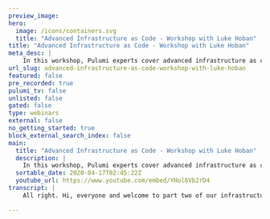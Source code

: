 ```yaml
---
preview_image:
hero:
  image: /icons/containers.svg
  title: "Advanced Infrastructure as Code - Workshop with Luke Hoban"
title: "Advanced Infrastructure as Code - Workshop with Luke Hoban"
meta_desc: |
    In this workshop, Pulumi experts cover advanced infrastructure as code topics including authoring components, multi-stack architectures, and testing
url_slug: advanced-infrastructure-as-code-workshop-with-luke-hoban
featured: false
pre_recorded: true
pulumi_tv: false
unlisted: false
gated: false
type: webinars
external: false
no_getting_started: true
block_external_search_index: false
main:
  title: "Advanced Infrastructure as Code - Workshop with Luke Hoban"
  description: |
    In this workshop, Pulumi experts cover advanced infrastructure as code topics including authoring components, multi-stack architectures, and testing. You'll also learn how to apply infrastructure as code to Kubernetes - both for provisioning managed Kubernetes clusters and deploying Kubernetes applications and services on top of existing clusters.  Get started: https://pulumi.com/start
  sortable_date: 2020-04-17T02:45:22Z
  youtube_url: https://www.youtube.com/embed/YHol6Vb2rD4
transcript: |
    All right. Hi, everyone and welcome to part two of our infrastructures code workshop. Uh This one on advanced infrastructures code. Uh My name is Luke Hoban. I'm gonna be walking us through the workshop today. Um We're gonna give folks a few minutes uh to stream in here. Uh So we'll probably start in about three minutes. So first, uh just to make this a little bit interactive off the off the gun, uh wanna just sort of ask folks to uh fill out this poll so you can respond up here at poly V dot com slash lu co 275. Uh and just want to know how many people here attended uh part one of the workshop last week or checked it out on youtube uh or have generally uh already uh you know, used Pulumi a fair bit. All right. And wait for a few more to come in, see, see how much uh input we can get here. We'll have a few more of these polls throughout as well. So, um we'll try to make sure that uh for folks who do get this set up, it'll be easier to go and answer kind of some of the next polls as well. All right, great. Uh So a decent split. So a lot of folks did attend. Uh So that's good. Um uh I'll give a really quick recap of uh part one, but I am gonna dive into some uh some meaningfully more kind of advanced concepts and material throughout this. Um So definitely hope that that folks uh um have had a chance to check out Pulumi uh prior to this. Um And if not uh feel free to ask questions as we go and then we'll try and address any, any topics that uh that you guys want to cover his background. OK. So just as a recap for last time, I think we talked about a few key things. Thanks. Get rid of this. So presentation bar down here. That's right. OK. So as a recap, um we talked about a few key things. So one is we talked about modern infrastructures code and kind of Pulumi enabling us to do uh infrastructures code for the modern cloud and that being things like containers and servers and, and not just for the compute parts of that, but for all of the infrastructure we need to develop. So that could be the compute uh you know, compute containers, whether it's the B MS or the serverless functions or the container uh or it could be the core infrastructure layers, the networking and security uh that we need to set up or it could be the data stores, the um the object stores with S3 that we demoed uh and walked through in the workshop last time, uh or you know R DS databases or what have you. Um And then finally kind of the application layer and how do we deploy the application components themselves into that computer? And so Pulumi really, uh you know, we looked at kind of what that modern infrastructures code looks like, how that shift into uh into kind of the cloud infrastructure world is impacting the way that we think about uh needing to uh use more expressive ways to describe our cloud infrastructure instead of just pointing and clicking or, or uh scripting uh are our infrastructure deployments. And, and part of that was really the idea of kind of enabling developers and infrastructure engineers to collaborate. And so one of the key things with Pulumi uh is trying to bring those two worlds a bit more together um as we move quicker with our infrastructure, we need to uh have the development and ops teams kind of be working in unison and often actually uh collaborating together closely. Uh And so, one of the things that Pulumi really enables both with modern infrastructures and with uh using real programing languages uh is a closer uh ability for development and infrastructure engineers to work together. And then we talked about kind of uh the, the sort of key thing that makes ploy different than some of the other infrastructure code code tools that that folks may have worked with in the past, whether it's cloud formation or terraform or he uh in the space. And that is that plume kind of lets you use real programming languages. So it lets you use Python or javascript or go or dot net. Uh And this brings some sort of basic things that are just nice to have like loops and conditionals and functions and classes. And we saw some of these uh kind of in the workshop uh last time. And so if you haven't yet seen that you can go back and see kind of what it looks like to really use loops, what it looks like to be able to use packages and that sort of thing. Um But the, the more important piece there is really that lets us share and reuse uh components of infrastructure in the same way that we do when we build application software instead of just copying and pasting blocks of the AML around all over our crew base. And so as as things get more complicated, this becomes really important. And then finally, we really emphasized and kind of demoed a lot about how even though we're using these fully expressive programming languages, Pulumi is still a desired state uh infrastructures code tool. So uh the program you write, even though it's imperative will run to create a desired state and then we will the Pulumi engine will drive our infrastructure to that desired state. This means you kind of get the best of both worlds. You get the expressiveness of real programing languages uh plus the uh you know, desired state declarative model of infrastructures code. And finally, by using existing languages, we sort of get all these nice uh just sort of nice benefits around our end to end application development life cycle. So we get ID support and linters, we get to use test frameworks, we get all of the communities and libraries and packages and things around our language of choice, whether it's Python or javascript or what have you. And so we get to bring to bear all these software engineering concepts uh and use them now in our infrastructure as well as in our application. So again, if any of this, uh if any folks are interested in going deep on this or have questions on this, feel free to raise your hand or drop a note. Uh And we can answer that now, otherwise definitely encourage you to go check out part one of the, of the workshop. OK. So in terms of what we're going to cover today, uh sort of uh a couple of key things. So first we're gonna talk about some concepts. Uh So three of the sort of a more advanced infrastructures code concepts that I wanted to touch on today were components. And this is really speaking to that point on the last slide about instead of copy pasting, we really want to think about how to create reusable blocks of uh infrastructure that we can apply throughout our code base and treat like uh like software, you know, artifacts like new API S and new packages. And so we'll talk a little bit about components and then how we can use those. We also talk about multi stack architectures. And so as your, as your infrastructure grows beyond the complexity of just a single uh you know, single deployment unit, you want to have multiple different things that are being deployed uh that are maybe related to each other. How do you think about that? How do you break that up? And how do you structure that uh within your infrastructures code? And then finally, we'll uh time permitting, we'll touch on kind of testing uh and how we can apply some testing practices that we might be used to in our existing uh languages and existing application frameworks and apply those into our infrastructure as well. In particular, how we can test these components of functionality uh as we as we develop them. So we can have confidence that they accomplish what we want them to accomplish. And then we'll get very hands on and you know, build up some real infrastructure. And this time we're going to move from the very, very simple infrastructure we looked at uh with just standing up an S3 buckets last time and standing up a couple of EC2 instances. This time, we'll stand up a lot more infrastructure. Uh We'll stand up Kate clusters which involve several different source is all kind of working in interesting ways and then we'll stand up uh applications and services running inside those clusters. And so we'll use Pulumi infrastructures code for both uh managing cloud and managing uh which is a pattern we've seen, you know, a lot of uh teams are trying to uh to, to approach. OK. So I see uh a question about was the part one recorded and is there a link? Um Yeah, it was recorded, I believe it's up on youtube. Uh and somebody else uh who's on the call can probably drop a link in here in parallel to uh to, to me moving on with that discussion, but definitely uh definitely encourage folks to check that out as well, but we'll make sure that that gets shared here. All right. Now, any other questions before we kind of dive in? OK. Great. I'll keep going then. So the uh the next, the first kind of lab we're going to do. And before I go into any of the, um before I go into any of the sort of conceptual things, just because it's gonna take a while to stand up our cluster, I'm gonna walk through the first lab here. Um And then we'll kind of step back and talk a little bit about uh some of the concepts that we touched on here in a little bit more detail. Um But just to give ourselves time to deploy this cluster, I'm gonna do this now for folks who are, who do want to follow along, this is optional. Um You know, you don't have to do this. If you have access to some existing cluster, whether it's doer for desktops or uh something else you have within your organization, you'll be able to follow along uh with the, the next lab where we go and work with resources. Um But if you don't already have a cluster, uh feel free to uh you know, follow along with this lab. So let me go ahead and uh jump into uh this lab. And so the, the lab I'm gonna be working through uh just for folks who are following along uh is was linked on that slide as well, but it's in the Pulumi infrastructures code workshop uh on github. And then I'm gonna be doing labs aws, I'm gonna be doing this in typescript this time for the first part, I'm going to switch back to Python to the second part. Um We're gonna be doing lab four which is about deploying a Cooper cluster. So feel free to follow along or uh or just do it yourself afterwards as well. OK. So let's get started. So I'm just gonna start in an empty directory. I'm gonna create, you know, um IC two. It's, and then I'm gonna just open up uh an ID here so we can start working with this. So first, I'm gonna create two folders because I'm gonna work with the cluster here first and then we'll go ahead and uh do the app work later. Let me just open up the terminal so I can uh I can write some code here. So just as in the last one, I'm gonna just do gloomy new. You want me to go in that cluster folder? And I mentioned I'm gonna use typescript. So I'm gonna do uh a s typescript. I'm gonna be working with some a S typescript resources and this one will be um I'm just accepting some of the defaults here and then I'm gonna run this in Us West too just so it's a little bit quicker for me. Uh Working here in Seattle. OK. So we've now got our basic project. Uh We talked through kind of what all these files are last time, so I won't go into too much detail there. Um But what I will do is kind of start with a clean slate here. Uh And the one thing I'm going to use this time is as well as using some of the libraries, some of the base libraries like the AWS library we used last time. I'm also going to use a package. We have uh called Pulumi Es. So I'm gonna do M PM install Pulumi EK and this is going to bring down a package that has some additional higher level components that we can use to make it really easy to work with EP. And so now that I've done that, I can say import Star as EKS from and as before, you know, because we're in a real program language, we can do something like, you know, cluster and you can see we get, you know, uh in intelligence and ID E support. And if we miss type one of these things, we get squiggles. So all of these sort of ID E features that you'd expect from just using any kind of library we get here. Uh But in this case, we have the ability to create just an EKS cluster. Uh And this cluster involves many different uh resources in AWS. It involves standing up uh the cluster itself, some security groups and node groups, uh some uh an autos scale group behind the scenes, so many different things. But we get to just think about it as a very simple abstract concept. We just want an EPS cluster with some high level IZATION. So I just call this cluster. You can see that because there's a bunch of different things I can set on here. And so lots of different uh capabilities that this component exposes uh for how I can enable it. Um But the only one I'm gonna set is deploy dashboard false. Uh And that's gonna say I don't want a dashboard associated with this Now, the the other thing I can do uh as well as creating this component. Uh I can also do sort of a my own custom VPC for example. So I can say, you know, constant uh VPC, this new database. This is a similar kind of component where I just have a high level ability to uh create a AB PC. Now I can set some things like uh you know, what kind of network, you know, the number of availability zones, I want it to be exposed in what have you. And so each of these will sort of create lots of different resources that, that capture this higher level of capability to create just a whole B PC that's configured with, with good defaults or a whole cluster that's configured with defaults. Keep things simple. I'll just uh you know, do it like this. I'm gonna also just export uh uh something as well. So like we saw last time we can export something from our stack. So that's available to other pieces of code that I run outside of this deployment. And so in particular, the thing I want to export is the coup config that would let me uh access this. So I can say export, constant coup config equals cluster dot co config. OK. So this is a very simple program. In fact, I can even get rid of all of these. Um So it's just, you know, seven lines or so. And now I can come over here and say blu me up, I'm actually gonna make this a lot bigger so we can really see what this looks like. Some of the things we see here is that um we're gonna get that preview as we saw before of all the different resources that can be created as part of this deployment. You can see it's actually gonna create 28 resources for us. So even though we only wrote, you know, kind of one line of code here effectively, uh we're gonna get all of these different resources. And like I mentioned, that's a whole lot of different things in a us that enable us to have a working EPS system. So I could go look at the details and understand exactly what all these look like. But one of the real values of doing this is that I don't have to do that. So I can just say uh I'm gonna go ahead and do that update. And so this is gonna go ahead and go out to AWS and actually provision all of the different resources I need. It's going to do this in parallel where it can and to many of these resources are actually independent. So we're gonna go out and deploy all of the resources, we need to have a kind of a working uh EP set up. So that's gonna take uh 10 to 12 minutes. Um So I'm gonna go back and talk about some of the concepts here and we'll come back and look more at this cluster uh in a second and start looking at what we ended up creating. All right. So let me just talk for a second about kind of components here. So, uh components are really reusable building blocks for cloud infrastructure. Um And so just like any other API you might use in, in your language of choice, uh You frequently don't work with just the, the OS primitives themselves, you frequently use libraries or packages or, or things that have been provided um by either the designers of the language itself um or by third party package methods, things that you find in PI pi or N PM or what have you. Um And so most developers are very used to working with uh abstractions and libraries and things that, that make it easier to work with the the domain they're trying to work with than it would be if they had to drop down to the raw operating system primitives uh that, that are available. And so this is the same idea with infrastructure we want to provide, we want to Pulumi wants to provide these components that are, that are higher level for you like the VPC and the BKS cluster we talked about, but also you uh as a developer have the ability to create your own uh components, there's a couple of interesting things you know, um these components can end up looking almost identical to a normal resource, but just like you could create a, uh you know, a A Bs dot EC2 dot instance, you can create an A SX dot EC2 dot E PC. Um And so these components and custom resources kind of can feel and look very similar. And so you can raise the abstraction level without really changing the way that consumers within your application domain can work. And so here, you know, very simple. So when you're using these components, there's a couple of interesting things that are sort of uh gloomy specific. Uh So one is uh sometimes, you know, for folks who have used abstractions over cloud infrastructure, you may be wondering what if that abstraction doesn't accomplish exactly what I want. What if there's one little knob somewhere on one of the some uh some resources that I want to tweak in a way which isn't supported by that my group. And this is something that's sort of more true with uh infrastructure we've found than it is with many other things in kind of application development. And so we have tools for example, transformations uh which would let you say I want to use this component, but I want to make a few uh edits to its behavior uh kind of like an aspect or programming or something. Uh And this, we found is a nice escape patch, lets you make sure that any component you use, even if you need to use something slightly different. You don't have to fork that whole component and copy its whole code base into yours. You can still just use the component reliably and tweak it. If you want to, similarly, if you're trying to refactor, you know, from the components, uh or you know, from just raw resources, you have into a component, you've decided that there's a group of things you've got that you now want to call a component or you've taken a component and you've decided, hey, I actually want to manage those resources myself. Uh You know, how can you refactor your code reliably? Um This is also sort of interestingly uh you know, kind of different in the infrastructure world where we have to make sure not just that the code does the same thing but that the identities of the different resources involved are the same. So we have this ability uh called aliases, which lets you do that as well. So very easy to tweak things and, and override uh and a factor and those kind of things. So all the patterns that you expect from kind of software hygiene and software development, we can bring the bear on our infrastructure here. And of course, as, as we highlighted, uh I think in some of the uh in some of the last kind of demo there, we can use off the shelf libraries like Ploy Aws X like Sloomy KX, we have a handful of these libraries that, that we've provided. Uh There's some that are out there in the community uh that third parties have provided. And then we found that many teams who we talked to about uh the use of Pulumi are actually building their own. Uh And so, uh they love seeing that we have the AD BS X library, but the library they want to use for, for their uh internal uh deployments actually has some other custom things that are related to, you know, their teams uh or their, their organizations best practices. And so they want to have those components that they provide to use within the organization. So that ability to create your own components, I think is really the thing which makes this particularly exciting in terms of writing your components. We have an example just over here, probably to show an example of this live a little bit later, but it's very easy. It's just just a class, just a component in the language. So my component extends a component resource and then just basically takes 33 things, a name, the arguments and the options uh and calls a super super call uh which actually constructs uh that and then within its body, you can just create any Children at once. Uh child resources like this one and uh assign them to uh Children itself. So just like you'd expect effectively from a kind of uh any one of these program languages and sort of a class based API. OK. So that's a little bit about uh components. Uh I'll pause here just a second. I suspect my deployment is still not done. So I'll answer any questions that folks have uh now before we move on. All right, no questions going once, going twice. OK. So your question, what's uh Pulumi story for configuration? Uh And then uh is the A STS EC2 provision is still the best way to set up post provisioning? Yes, I think the question here is about um uh you know, provisioning in guest provisioning for VM in particular. So if I have a BM base set up, how do I go and uh and, and run some configuration scripts, whether it's some bash scripts or some or some uh chef or puppet or what have you. Uh And yeah, so um Pulumi today, you know, I think in the first uh demo here we showed kind of using user data to bootstrap. Um And that's, that's one thing that you could do today. The example that uh the the person who asked the question linked to uh is an approach where you can use a feature, we call dynamic providers to, to build the ability to do that provisioning and ssh into the instance and all that yourself. Uh So you can, that's very flexible mechanism for kind of doing any uh custom code that you want in the life cycle of the deployments. Uh But it's something actually that we're also looking at uh over the next, you know, few months, we are scenario we plan on investing more in to provide some first class capabilities around injecting code into that life cycle, especially for the use case uh of, you know, kicking off uh provisioning scripts uh related to EC2 instances. Now, one thing there I'd say is is also that for some of the modern cloud workloads like with which we're going to be spending some time with today with serve. Uh That kind of post provisioning tends to not be as, as important because the cloud resources themselves manage that provisioning life cycle, whether it's booting up the container or uh deploying the packaging around the service thing. And so we find this is a really important use case for kind of the EC2 and the instance provisioning uh as folks move into some of the, the other places here, uh we found that that those concepts uh the provisioning piece is not as important, but at the same time, uh uh the broader idea of being able to inject code in the life cycle is really as a general capability that we, we're very excited about um investing more in the coming months. It's a great question. OK. So let's keep going. Uh Let's go jump back to our code, see where we're at. OK. So it's still creating. So just to not slow ourselves down, I'm gonna jump into a another cluster, which I have and we'll use that one to kind of show off uh some of the aspects of what we're doing here. So let me just open up uh this window over here. OK. So this one is a cluster that's already been stood up. You see, it's, it's similar to what I just demoed except I, I created my own B PC and set up some sort of passed in some of the outputs that B PC to the cluster. So a little bit more configuration um but effectively the same thing and I'll throw a couple of things here. So the first is when I write type gloomy stack, um As you showed, last time I can get this link into the gloomy console to kind of get that view of of what uh what this looks like, what all the, the details are here. And I can see, you know, for example, here's my cob config file, here's the, the settings I provided on this. But what's really interesting is I can see all the resources under management here. So I can see that, you know, there's, there's quite a few resources uh in AWS and even a few in in KTIS itself that are being managed here. So for example, I look for the config map and this is actually a uh Kubernetes resource, not AAA DS resource. And so we're actually managing both and a a resources within the same deployment here. I can also see sort of a visualization to kind of get a better bird's eye view of this. And so I can see in this case, uh if I zoom out a bit um this sort of two key things, there's a cluster uh which is that, you know EPS cluster I created and there's a VPC, which is that VPC I created. And I can also kind of come over here and see some of the shape of this so that VPC itself equals a component, but it also had a bunch of components that's built up. Um And so this allows us to sort of, you know, nest how we uh reuse infrastructure components. And so we only had to kind of create this this way of building subnets once in our code and then we applied it four times to build the four different subnets here. Um So we're seeing reuse at many different levels here and kind of that software engineering uh concepts being applied. But this gives us a view of all the resources that are kind of currently deployed as part of the stack. And as we saw here, you know, we could even dive into AWS to go look at some of these resources uh and see what they do. What we're gonna do. Now is we're gonna say ploy stack output uh coup config and you see what that's gonna give us is a uh is a coup config for this cluster. And so I'm gonna go ahead and take that and say coup config that Jason MS A dot dot slash. And so now I've, I've put that into a coup config file. Uh Here we go. And now I can use that to query what's actually in my cluster. So I can do exports group. Config Yeah. And so now if I run coal uh cluster info, I can actually see what, what Kubernetes thinks is actually running inside this cluster. That's so um I'm kind of dropping back into some of my operational tools here because I've done the deployment with, I'm using Cobe control to kind of go and look at what's running inside this cluster. Indeed, we can see we're connected to that cluster running in Eks in the Oregon region. Uh And then we have some of this running and we can also go look at those sort of what's going on inside this. So we can say um could, could get nodes to see that we have 2 EC2 nodes uh running inside this cluster also uh get pods dash A to get all the pods running. And so we have a bunch of systems components running inside this cluster. Uh you know, the the nodes themselves, Coors and coup proxy. Um And so a lot of these resources were already running and bootstrapped as part of this. It turns out this cluster, uh I already had some app deployed into it. So you also see that running here. Um That wouldn't be in my, my new cluster, I just spun up. Um But we will run an app inside this cluster uh very soon here. All right. So uh that's it for standing up a cluster and kind of what we can get uh in terms of uh how the cluster works. The key things there are really because we have the components here very, very simple to stand these up. We can make that process of standing up a cluster just effectively one line of code. Um But as we need more complexity as we need to tweak more of the settings, we can, we can both do that using uh parameter of the cluster itself here or by dropping into the raw A W US concepts, tweaking those working with those directly. So great. All right. OK. So some people already started uh started answering the next question. So um for the next topic, I kind of wanted to go into multis stack architectures and then we'll kind of see how that relates to the, the demos we're doing here in a second. But curious, uh if folks want to jump in, um I think a few folks joined since our last poll. So if you, if you haven't yet go to poll ev dot com slash lubin 275 and you can uh you can vote on this poll. Um I'm kind of just curious how many independent cloud infrastructure employments. Uh Do you have uh both, either you or your organization? Uh No one's yet said thousands. That's, that's probably good. All right, give folks just a couple of minutes, see, see what kind of answers we get here. All right, great. So, so a decent mix over the different kind of scales uh involved, in fact now. Wow, perfect mix. Uh That's good. Um And somebody does have thousands. Great. Uh um So, yeah, so it's a sort of an interesting thing that um the number of different independent uh cloud infrastructure deployments uh can vary a lot between different organizations and even, even for the same total amount of complexity, uh there's lots of different ways you can break that complexity up between, you know, kind of the monolithic deployments that you might do and kind of a, a, you know, uh micro services kind of deployment. And so presumably we have good support for kind of any of the different structures you may, may wanna use there. But let me talk a little bit about how some of those work. So the key thing that we sort of uh think of and when we talk to folks who are doing uh um you know, polling deployments is that it makes sense to break up infrastructure into multiple different stacks where the infrastructure really versions independently. So infrastructure can version independently for a few reasons. One, just because it fundamentally changes at a very different pace uh than another set of infrastructure. Uh So, for example, your core security primitives for your aws accounts uh probably don't change very often, but your application uh uh infrastructure might change very often. And in fact, if you're doing serverless, you might be changing infrastructure every time you want to deploy a new version of your function. And so you may actually be turning that multiple times a day or even multiple times an hour. And so there's very different rates of, of iteration there. And you may want to separate those things just because they're, they're deploying and versioning at a different rate. Another reason why things uh can um conversion differently is just because they're owned by different teams. Uh So if you have two independently operating uh parts of your organization, uh they may want to independently own inversion and drive the life cycle of uh the infrastructure funds. Uh So the application development team may want to deploy infrastructure related to the application with a life cycle that matches the applications deployments. Whereas the core platform or infrastructure team may want to deploy things with a life cycle uh that matches the sort of credence of delivery for the platform itself. Um And there's lots of good reasons to break things up and, and draw boundaries where it makes sense based on organizational or velocity kind of reasons uh within, within deployment. But I'd say there's a couple of best practices. We uh we see. So first is, you know, starting with one stack or few stacks generally, if you don't, if you don't have a good reason to, to have multiple uh starting with fewer is always going to be a bit easier. Um Because, you know, for all the same reasons that, that having fewer things is, is easier generally, uh it just means you don't have to define the boundaries and the interfaces between uh layers as tight as cleanly as crisply uh until you've discovered what the right boundaries really are, what, what, what API should be on those boundaries. But once you do discover those boundaries and you can start breaking up and building the contracts for what are the outputs from this layer and what are the inputs from this layer? And how, how can I minimally couple those two things together uh to achieve what I want to achieve? The next thing is really the idea of uh stack references. So Pulumi kind of has a first class support for this idea of breaking up your infrastructure into uh multiple stacks. And that's this notion of uh stack references. So from a higher level stack, uh like an application deployment uh uh stack, you can refer to the outputs of a lower level stack. So we've been using uh you know, uh exports and outputs uh here in, in all the demos that we've done both last time and so far today and those outputs were useful for being able to script against the the stacks. So we're able to do ploy stack, output coop config or PLOS stack, output URL and use that to build scripts that work with things. But the other reason they're really useful is because they give us access to the outputs for other stacks that they want to build on top of this. And so by exporting the coup config uh but from our KTIS cluster stack, we're now able to build new stacks that use that coup config and reference the uh uh the underlying stack. And so if there are changes to that stack, those changes will get picked up in the higher level application performance as well. The other key thing here is that while Pulumi has really great support for this, when both layers of Pulumi, uh there are actually also ways to do this when one of both layers is uh is in another uh system. So when, when another layer is in cloud formation or as a resource manager or in terraform, you can still actually refer to those resources in those external systems. So maybe you've already deployed your VPC and networking layer um using cloud formation and you just want to build your application layer using Pulumi. Well, you can just reference the resources that are exported from a cloud formation stack and use those. Um So you can still draw a line in your your infrastructure and bring Pulumi in just for the piece where it might make the most sense where you don't have to go and rewrite a bunch of existing infrastructure and do all that work up front. Uh So very easy to coexist with some of those tools as well and draw boundaries between these components even when it crosses different infrastructures, code tools. And one of the sort of general guides I kind of have around this is a lot of the themes here are very similar to kind of the monoliths versus microservices uh debates or, or lines of thinking uh in, in how people think about service architectures. Uh So just like monoliths can be a lot simpler. Uh so can uh sort of monolithic uh stacks and single deployments. Um But just like microservices can make sense once you have multiple independently operating teams and you wanted to find clear contracts between them. Uh Similarly, with, with poum, with infrastructure, uh it can make a lot of sense to do that as your needs. Uh And finally, we have this sort of diagram in the bottom. I won't go through this in too much detail, but just to give a sense that, you know, in a typical architecture, we might have, uh we're gonna kind of maybe have one organization uh that's working with infrastructure and that organization may have multiple projects. Um And so for instance, it might have our core identity layer, it might have a core, you know, cluster kind of layer, then it might have various application layers. And so we have each of these three layers uh as independent projects which are different code bases which evolve at different paces. Um But then for each of those, we might have different environments. So these would each be different stacks. We'd have a, a test DEV environment for our identity stack. We have a DEV environment for our cluster stack and we have a DEV environment for our APP step and we might have a pro environment as well. So really supports this idea of, of both projects and stacks and a matrix between them. So in this case, I end up having six different deployments which might all be driven through my C I CD process or whatever. Um But I can use those stack references. Uh You'll see these lines um between the layers here are actually using stack references to refer to other pieces of code. OK. Uh So before I dive into the demo of this, uh let me, I see this one more question if folks have more questions as well, uh feel free to uh to, to dump those in right now and I'll address them. But let me answer the one question that we've got here. So the question was uh does Pulumi support policies on stack output changes? We found Staines itself is not good enough since it does not enforce deployment order in multiple stacks, sometimes we only have backward compatible changes. Um But sometimes changes, special requires multiple stacks to be deployed in a specific order. Yeah, so this is a really great question. Um And it's true today, you know, stack references. Uh You know what you, you do have to still coordinate the deployments. Uh you know, such that you have compatibility between layers if you built a stack reference. Um we have several things we we do uh want to do here. I think there's a lot of interesting things we can do as folks build more and more complex multi stack architecture with Pulumi. We, we can't imagine supporting sort of uh orchestration of deployments across stacks. Uh So that if you update something in a lower level stack, which is gonna cause some resource to get replaced, then we can cause that replace to cascade through to the higher level stacks and then ultimately uh back into the lower level stack. And so we see a lot of opportunity to do even richer things around uh orchestration here with Pulumi now because we do have such a good understanding of all the different layers here. Uh But it is true today. Uh But if you need to make breaking changes in a lower level stack, you will have to coordinate that just like you would in a sort of microservices deployment. If you want to make a uh you know, breaking changes in any service that you're running in your microservices world, you do have to do those in uh in staged ways where you introduce the new capability in parallel, adopted into other parts of your service infrastructure. And then only when the other services that are running within your service infrastructure have adapted to that change, do you uh you know, take away the previous capability? The balloon provide lots of tools for doing that but it definitely is more work. And this is one of the reasons why kind of multi stack architectures do require a little bit more uh work and build our effort because they do require you to think about those contracts you've created between different layers. Um And like I said, I think it's something where we think Ballum has a lot of opportunity to keep going further here and enabling even richer things in this life cycle. Great. I think that's all the questions I see right now. So I'll uh I'll keep moving here. OK. Come back to that question in just a second. But uh OK. So, so what we're gonna do now is gonna create another, let's just see. OK, perfect. So our previous stack that we had um uh did deploy, I'll go and show this as well. Um Just to show you the new stack as well. So um this one has slightly fewer resources because it doesn't have that VPC. Um It took 14 minutes to ultimately to deploy it. Uh um And we can see all the different resources involved here. We'll see if it doesn't have that, that VPC component. And so a little bit simpler, there's still a lot of capabilities inside here. OK. So now we have the cluster. Um Let's go ahead and uh actually first, let me go ahead and do some of the same things we did at the end of last time, just so we're able to use uh this stack. So we're gonna say gloomy stack, got that CIN Fig, put it down here and then we'll export. Let's just make sure I've got that set up right now, right? OK. Yes. Not sure why that isn't working correctly. Ah Because I typed it wrong. Yeah. Um That makes sense. So it was just come back to this. Let me just do this again. Uh Plumbing stack outputs uh coon pig. OK. No, make sure I can connect to this thing. Uh Perfect. OK. Sorry about that. Um But yeah, now we got it working. Uh So we, we're connected to our new cluster over here and so we'll use this for our next part right now. So let me just bump out of here and make their app. What I'm now gonna do is actually go through uh through another part of the workshop. Uh So let me bring that up here. OK. So we're gonna go through now deploying containers to KTIS cluster. And so again, you can do this in any uh plu supported language. So you can do this in Python or typescript or, or go or dot net. Um And so we got labs, Aws uh Python and lab 05. So I'm gonna walk through this and kind of show you how to deploy some KTIS resources into our cluster. OK. So as before I'm gonna go ahead and say gloomy new this time, I'm gonna do uh Python and I'm gonna do. So I'm gonna go ahead and click that and I'm gonna say, you know, OK. So just to make this a little easier, I'm actually going to create a new window that's just opened here. Um That'll let VS code, give me a little bit more room and I'm gonna do the same three commands that I suggested. So I'm gonna create the virtual environments, activate it and install those dependencies. OK? There we go. Uh And let me just pick uh the local virtual environment. So we get the all the kind of pooling and things from visual studio code here. OK. So we've set up our, our basic uh you know, Python project now to deploy things to and so just like we can deploy resources to aws and Azure and GCP and our cloud providers, we do the same for deploying into so we can connect to any cluster we want and deploy resources um into that. So let me go ahead and do uh a couple of things here. So I'm gonna say from Pulumi Import, I need a couple of things, I'm gonna import export, staff, reference outputs and research options. There are a few things that I'm gonna use throughout here and then we also have the Plume Ktis Library. Uh So I can import provider. Finally, I'm just gonna import Pulumi itself so I can use things there. And so one of the things you'll notice is that I can if I actually just do as well. So one of the things you notice is I can do, you know all the different things, all different API si might expect from within Ktis. And so if I'm used to Ktis dot co dot B one dot For example, uh every different API that's available as part of KTIS uh is available within pou inside my program. Um And so here I, you know, pods or services or config maps or anything I might want to use uh is available to me uh to work with within uh just in the same way that we project the entire surface area of data. We project the entire surface area of the community's API so I can work with resources here. Um The first thing I wanna do though is instead of me dealing with that, you know, I created that um config file in my local file system, but I don't wanna have to uh dump that out to the file system, figure out how to get it back in here. So what I wanted to instead do is use that uh that stack reference capability that we just talked about uh in the, in the previous slide. And so to do that, uh I'm gonna do a couple of things. Actually, I'm just gonna make this a little bit simpler than what the folks are in the workshop uh walk through. Um You know, they can, they can do the full thing there, but I'm gonna do something very simple and this to say infra equals uh staff reference in sacre, lets me point at uh some stack that I have. Uh And so in my case, I want to point at the stack that had all those other resources. And so I can come over here uh let me go back into the cluster and just see what its name was. So you see its name was Lu Hobin slash cluster IC slash Deb. So this is the organization, the project name and then the stack. So the instance of that is if I grab all that and just put it in here, now, I can say uh you know, config equals infra dot And now I can get an output from that stack. And so here I know that the output was called and now it turns out that K config is actually adjacent object. And so what I need is a string. And so I'm just gonna use a PLY which we talked about last time to take uh that, that uh config file and Jason dot dump it. Ok. So now I've got my kook config as a string and now I can do a set of variable which lets me talk to this, uh this command provider, like I said, is uh KS provider equals provider. And now I'll just give you the name and I can set the coupon fig to that coupon fig. Ok. So what this has done is actually, I've configured my knee provider here to talk not to whatever is ambient, set up uh as my environment, but to actually configure it dynamically. So based on some inputs that I uh captured programmatically, and this is a key thing we can use this with, with anything that uses with NS with Azure. If we want to from a single program, deploy into multiple different aws accounts, for example, or multiple native s regions, we can use the same ability to use a provider instance to construct programmatically a way to talk to a particular account or use a particular set of credentials. Um But here we're using it to uh programmatically based on the output of this stack, figure out which we want to talk to. OK. So now let's at least create one resource just so we can uh we can finally deploy something into our cluster. And actually, we're gonna let me just write this all out. I'm gonna say bloomy communities. Uh Well, actually, I'll just get one of these here uh from PLO co dot apps dot V one import the and from core dot B one, I wanna import service the name. So folks you free in whatever language you're using to give us kind of whatever style you want here, you can type them all out every time or you can kind of do these, these name reports. Um But just to keep the code a little simpler, I'll just do it like this. So I'll just create a name space. Uh We call it a name space. Then we're gonna set a couple of uh standard Kuti properties on this. So first off, we're gonna set the metadata equal to name you cooking and then we're gonna set S um and so ops is something we, we touched on briefly in the last uh last uh last session, but it got a set of general options we want to configure our cluster with. And so in this case, we're gonna set the provider option. Uh And that's, we're gonna use that provider that we created. So what that means is, don't deploy this with the ambient available uh provider instead use this specific provider to deploy that resource. OK? So let's try ahead and go ahead and deploy this just to make sure things are kind of working correctly. And what we should see is that this actually deploys a oops, oops, I didn't import Jason. You see, we got Jason is not defined, but let me import Jason, not sure why, uh, my winter didn't catch that. But, ah, ok, we picked up, uh, two recent of a thing. I'm not sure where that problem is actually coming from. My, let me just try one thing real quick here actually, just to make this a little simpler. I'm gonna go back to, uh, um, a variant of this that we have, uh, here that has this fill out a little bit more and has it set up as I would sort of expect. So let me open this up. That's not the limit, right? Let me start with this one which has uh which I set up beforehand and has the environment set up uh correctly. So, OK. So I'm gonna create a new uh stack here and then we'll just take that code that we are working with there uh and bring that over here. OK. So let's try this again and we'll just do, pull me up. OK. Great. So we see a couple of things here. So um we see that we're creating that kate provider. So this is the provider which knows how to connect to this cluster. We've got, uh and we've got the name space. And so if we go look at this as well, we can see um that we ended up using that provider or use that coup config that we specified. So I got that from the other stacks output and he's using it here. Uh And then the uh name space here. Um It's been created and it has that name that I specified. It's been created with that provider that we asked for. So if I say yes, this should actually go and deploy that uh into I could cost. OK. Look at what name spaces are, are deployed in our cluster. Um But I'll skip that for now just so we can keep moving. OK? So now I'll go quick through this uh folks who know as well. You know, this should look very familiar uh for folks who haven't worked with as much, definitely uh feel free to kind of go and spend time looking through all this, but we can start doing a few more things now. So we can, we can create a deployment uh as well. And so in COTIS we use deployments to sort of a key way to uh deploy a set of pots out into uh the in this case, I can specify all the exact same things I'd expect from the, the API I can provide the image, uh I can provide the la that sort of thing. You'll see a couple of like kind of nice things that are Pulumi specific here though. Um Instead of doing this just raw and YAML, we can do things like we can refer to the name spaces name. So we've created this namespace object instead of just embedding a magic string all over the place and making sure that string is the same everywhere. We can actually say, hey, this name space I created just grab whatever name we use for that name space, refer to it by object reference and embed that name space in here. So if we want to change this name space later, everything else will get fixed up kind of automatically. Similarly, just very simple things like we have some labels here that we're going to replicate a bunch of times. And so we can just create a variable uh that has those labels and then use that into the places. So we can reduce some simple boilerplate as well as deployment. I'm gonna go and grade a service as well. This will give me uh an exposed endpoint for this. And so we're gonna um you know, map port 80 80 in that container image uh to put ad on a load balancer. Uh So again, just some standard kind of and then the very last thing you know, as with all these stacks, we kind of want to export uh some, you know, an end point. And so in this case, the service has a H TB M point that it exposes. And so we'll just uh go ahead and get that. And so again, we can read off of the service, its status and the low balance or an ingress and the host name. All these are are things that Kuti provides as uh as outputs on its resources. We can go ahead and grab those, that host name and port as the outputs and then construct the URL to access those. Let me go and run Plumy up again, gonna save my, let me me up again. OK. And so here we see again, three unchanged. So those existing resources, the name space and what have you don't have to change. Um But our service and deployment are now gonna get created using all those settings that we provide. So one of the nice things actually with Kubernetes um that we didn't see with A vs is actually you'll notice that as these things are deploying, we get sort of a rich status updates on what's going on. Uh And so that deployment, you know, you saw that it was actually waiting for it to roll out the deployment and the service was saying, hey, I'm waiting for there to be paused to redirect traffic too. So plume actually has baked into it, not just the ability to deploy resources to, but also to understand when those resources are ready. Um And so it will wait for the deployment to complete to only indicate that it's completed successfully when those resources have met a set of readiness criteria uh that are defined by. And this is a really valuable thing because it means we can do orchestration of different pieces of our infrastructure even at the Kubernetes layer using a notion of kind of doneness like when is this available? So that we can then go and uh script some other piece of infrastructure that depends on. Um So it's a really kind of handy thing to have. Now, unfortunately, there's one thing when we're running these things in uh in native BS, it does take a while. It, it says that the, the load balancer is fully uh done, but sometimes the load bouncer in native S itself uh is not done. So it's gonna take a second for this end point to actually be available. Um But uh we'll wait for that to be though and come back and check out in a second. So before I do, uh let me just see if there's any questions uh on what we've covered so far, uh If anyone does have more questions, feel free to drop them. I see there's one more here. I'll take a look at that one and answer it right now. So isn't there a better way to get the coup config into the file system? Um So, so, so you, you're kind of uh you know, you have a lot of different options for how to do this. So uh your program itself could actually, instead of using a stack, export, it could write the pro the, the coup config to the file system. Uh It could even emit out a uh bash script that you can run locally to, you know, set the, the coop config uh and run and run coop control. Um But as we saw kind of in the demo, I'd say an even better thing to do is actually uh use stack references. So you don't have to even have it on the file system at all. If you don't want to, all of your Pulumi deployments can, can work through real uh real objects and real references, not have to manage it through the file system or through any environment variables. Great. All right. Any, any other questions before we keep moving here? No. OK. Yeah. So we see here that um now this is running now. So a very simple little image uh that, you know, says hello boot camp. So we've got, we've got now a a load balanced uh container running inside uh inside. As I see a question about um what about openshift? Uh So yeah, so, I mean openshift, uh you know, I think it kind of has the core and then a bunch of pieces on top of that. Um Those pieces tend to be described by Ktis uh CRD. And so Pulumi lets you work with CR Ds. Um uh You can use the Pulumi dot uh You know, I think it's custom resource is what it's called inside the, the API um Now to get really strongly typed support for those in the same way that you kind of get the, the rich experience that I gotta come over here and look at my service. Um You know, you noticed I had sort of meditated and spec and I kind of get strong typing over some of this stuff uh for the Cr Ds, you're not gonna by default to get those because, you know, doesn't know what all the different resources are. Um But you can build those layers yourself so you can easily build your own wrapper around uh the, the custom resource that has a strongly typed API for either some of the Cr Ds and openshift or with whatever other kind of platform is service offering you might be using or building on top of. Uh um So definitely you can kind of get both there, you can get the raw access to work with those Cr Ds and deploy and so you can deploy an open shift. Um But if you want that really rich experience, you'll kind of want to build a little layer on top that projects a nice API. OK. Yeah. So this was the blo um So let's go ahead and try to make a change and kind of see what that looks like. Um So the change we're gonna make uh make two changes actually. Uh So the first is this one, we deployed one replica. So we're gonna change it to three. And then the second one is we're gonna change the uh image that we use. And so let me just grab a new image to deploy did this cluster. So I'm go ahead and just do uh do that right there. OK. So now if you me up, uh we again see that, you know, plumy gives us even for it, gives us the ability to sort of see what's going to change. And so this deployment is gonna change and the spec has changed, we can look at the details of that and you can see those, those two changes we expect the replicas is changing from 1 to 3, an image changing from this boot camp B one to this boot camp B two. So go ahead and say yes. And again, we'll sort of see some status for what happens as we're making this change. Um So I see it's waiting for the replica set to be marked as ready. In fact, if we come over here and kind of start refreshing, looks like we haven't yet rolled out the new ones. OK? The deployment is done. I may actually try and curl that in point maybe that we're getting some browser cache in here. Uh OK. There we go. Yeah, so we got the equals two. Now, um let me see if our browser is now doing this, still getting this browsing engine engine there. So, so we can see that now, we're hitting that second instance of this that was running. So we, we did update our deployment, we could even do something like uh run for loop here. OK. We'll see that they're all running V two now. Uh in fact, that we're seeing them running on different pods. And so because we scale this out to three pots, um We're now seeing three, we should be seeing because we're only seeing two here for some reason. But uh oh no, there's the third. Uh so the, the internal uh kind of load balancing is spreading out load between the three different uh instances of this uh of this pod that are running. Ok. So if that was doing the updates to our Pulumi uh infrastructure and we could do that, you know, we could do that to update to new versions of our app. We could do that to uh you know, change things in our configuration to add config maps to add environment variables, anything we wanted to do there. OK. Uh So I see one other question. I'll just go ahead and answer that. Um So the question was uh how were errors meant to be handled with Pulumi during incremental changes to a given step? Um So yeah, so, you know, it's, it's a, it's a reasonably expected thing that, you know, as you're making changes to infrastructure, you'll try to make a change. But isn't possible either because you made a mistake uh or because something went wrong in the cloud provider. Uh And those are kind of expected things that sort of failure is part of uh development process here. And so the deployment will fail uh as soon as it sees any problem as soon as the cloud provider says, it's not able to accomplish what you ask for uh when you will fail the deployments. Uh and it will recognize what has been changed so far and record that so that when you try and you know, make a change to now your, your specification and deploy that we'll actually start from where we left off. So all the changes that you had already made will still be there. Uh If you do want to kind of roll back yourself, you can change back your code to the state it was in before and, and deploy again and that will drive back from the partially deployed state you're in to uh the, the state you're in beforehand. Uh But, but generally if, if you have a failure, we're gonna stop the deployment there. Uh We're gonna report the error back to you that we got from the cloud provider. Uh And uh you're gonna be able to make the changes you need to go and do that. Uh So the next question is about uh is actually about integration testing. So give me one second and I'm uh in the next section, I'm gonna be talking a little about testing. So I'll, I'll address that as part of looking more broadly. Ok, great. So, so there we go. So we built some infrastructure uh and deployed that. So let's jump back into the slides and talk a little bit about testing. OK? OK. Good. So some folks already started answering this question. So before we dive into kind of Pulumi testing, kind of curious how many folks are, are testing infrastructures code today? I'm actually super impressed that so many people are saying uh saying yes, all this, let's give it a second CC. Uh All right. Yeah. So, so testing with infrastructure is something I think, I think if my question had been, who wants to be testing infrastructure? I think everyone would have said yes. Uh I think, you know, in general, when we see something as complex and as, as important as our cloud infrastructure, we immediately think, hey, how can I sort of inject quality and, and assurance into my infrastructure deployments and, and sort of front load any risk associated with those things. And so I might say, hey, testing, this is really valuable today though. It's, it's hard, right? It's hard to test our infrastructure. It's not quite, it doesn't feel quite the same as our application software in terms of what are the tools available to us to uh to test this? Uh And so let's let's kind of look at kind of how Pulumi uh can offer it and help with that. So when we think about testing in, in Pulumi and really with infrastructure uh as code generally, I think we think of kind of three categories of testing and really there's sort of a continuum, there's lots of different things folks can do but I like to think about it with sort of three different areas uh that are worth thinking about as you plan out. How can, how can you test the infrastructure that you're built? So the first is, is unit testing um and unit testing kind of in all kinds of uh you know, application development is really valuable and in large part because it's very focused, very fast, uh very, you know, targeted. And so we can, we can write a lot of tests, we can do kind of sort of ted kind of things with, with our testing approach here. Uh We can validate very fine grained criteria and we can write a lot of tests that run very quickly uh and gain that validation. So we can do that in the inner loop of our development just as we're typing our code, we can be, you know, testing the background, right. So unit testing can be really valuated. The question is sort of how do I unit test and what kind of unit test around my infrastructure? Um And the key thing for, for to make that to enable us to make that kind of testing fast is of course, we can test the logic of our polluting applications, but we can't test the cloud providers themselves because it's gonna take minutes or, you know, uh eight minutes or longer to deploy a whole set of infrastructure. So we think about unit tests, we really think about what can we do to mock out the um uh the infrastructure we're actually deploying and just validate that the code we've written the imperative code we've written is correct and is doing what we want. And this is particularly important when we think about these components. So we, we've talked in, you know, in the previous section about building these reusable components, like EKS and like the VPC components and having tests that validate that all the different logic about how we're wiring up pieces of that component is being done correctly. So we can gain confidence in the correctness of the component is, is really valuable, right? And we can actually do that using these unit tests without having to actually deploy a whole sense of infrastructure every time we want to run our validation. And so now we really can have these tests just running in the background worker and reporting any time we fail. Uh And so we can use all of our sort of standard test practices uh to get this really fast in the loop of kind of unit testing, application development. But that of course, isn't gonna test everything right. That's just gonna test the logic of our looming code. It's not gonna test whether that logic was the correct way of, of configuring those resources in native communities. And so we do need to actually validate things about the resources we're really creating. And so that's where the next two categories uh come in. So the first of those is sort of property tests, uh which really run resource level assertions while the infrastructure is being provisioned. So you can think of these as sort of policies where I, I have things that I want to be true about my infrastructure that I don't want to get violated. I have, you know, I want to make sure that certain ports are not opened up on any of my uh low balancers that uh no instance is directly exposed to the internet that only uh the only things exposed to the internet are uh are my load balancers or my, my DNS records or whatever. Um And so I can set all these things up as policies that I enforce. And I can then run those as a resource level assertions during the deployment process. Any time I deploy my resources, I'm gonna run a bunch of tests right before I deploy it to catch that it is not violating those. Um And so this is a nice way to just ensure confidence and ensure compliance criteria. Uh There's a sort of bloomy has this uh thing called policy as code uh that lets us actually write uh in our program languages in Python or javascript uh assertions about the correctness of our uh of our resources and then run those just as part of any deployment that we happen to do. And then the third category is kind of integration tests. Um and so these are the ability to go and stand up, uh you know, a real set of infrastructure uh based on the code that you wrote, validate some things about that infrastructure behaving the way you want it to like maybe hit an end point on the infrastructure or run your application level unit tests against that infrastructure. Uh And then when we're done running those tests, tear it all down. And so this kind of ephemeral infrastructure testing uh can be really powerful. And because now we can really validate the full correctness of uh infrastructure. Uh Of course, it's a lot more expensive because I have to stand up real infrastructure. It's gonna take a longer time, it may take tens of minutes to run a test. Um But there's a few things that can be really important here. So one I can bring, you know, I can write, if I have lots of different tests I want to run, I can, I can often run those in parallel. So my long pole still may be tens of minutes, but I may only need to pay that long pole once to be able to paralyze everything else I do in terms of my uh integration testing. Uh The second one is that, you know, we talk about sort of the importance of components. And if I'm building uh infrastructure components, I can actually integration test those components as individual units without having to integration test my entire application all at once. And so, for example, with that EKS cluster uh component uh that we build, we actually have a library of of 40 or 50 integration tests that we run against that on every commit we make to change that code base. And it validates that with a whole bunch of different configurations of that um of that ETS cluster, we can stand up a cluster. The, the behavior of that cluster is what we expect and we can tear it down and running those tests uh is actually reasonably cheap. It does take, you know, uh 30 minutes or so to run that battery of tests on non commits. But the total cost of that because the infrastructure has only stood up for a matter of minutes, we only pay cents to validate that. Um because we don't have any long lived infrastructure, every one of these deployments is an ephemeral environment uh for that component. And this lets us gain confidence that our component behaves as we expect. Now, we don't have to as heavily test that as part of our full application, we can trust that it behaves as, as expected and more, more focus on the testing of the application behavior we've got when we can bring that in. OK. So, uh and this example down here um is just a very simple example of kind of that unit test category. Um It just shows that I can, you know, write really effectively as a standard Python unit test in this case. Um So I can say, you know, this is, I can put an annotation. This is plu do run time dot test. Uh And now inside that, uh, inside that test, I can just go and grab some things like I can grab my, my server, uh urn and tags. And I can say here's some assertions I want to run against those so I can assert that, uh you know, the tags is not none. And that name is one of the tags. So this is some, some logic I might want to inject in and just run in tests. And this will just validate that if I ever create an instance in my code, it must have a name and so I can get that feedback immediately as I'm going. All right. So before I dive into kind of the last uh demo section, uh curious if folks have any other questions on testing or components or, or, or generally, I give just 30 seconds in case anyone throws something up. All right. Great. Well, let's keep going then. So what I'm gonna do now, um, in this one, we don't, we don't have a, a workshop, uh kind of written up for this, but folks can feel free to follow along with kind of what I'm gonna show uh on screen here, gonna show just a couple of things to, uh to kind of take this infrastructure and uh test it. So let me just bring up uh it's good I want to use here. OK. So, uh this is all today in a main uh dot pi file. But to really test it, what I want to do is kind of split this up a little bit and, and organize my code. This is something, of course, since we're using a kind of a program language here, we're, we're capable of sort of reorganizing and end of uh you know, organizing our code in the way that we want. So let me put this in an app dot pi file because I already have an app dot pi file. Uh Let me go ahead and just take all of this code I have here. Almost all the cool and move it into my app dot P five. This is the same code we had um before I'm just gonna put that in F 0.5 and then here instead of all of this to leave the imports, even though I won't use them, we're going to imports. OK? So I've, I've not really made any changes. I've just sort of said I'm gonna move this code around. So if I go ahead and try and deploy this, we should see uh if I've done this correctly that um uh yes. So what I need to do is do service you have dot Yep. So now now these services defined within uh within an app. So go ahead and do that. OK? So five unchanged. So I, I reorganized my code, but it still does the same thing and I just put that in the file. So now what I wanna do is instead of running these entry points, I want to run some tests that also use what's in this app file. Uh But just test its behavior without actually kind of pulling some infrastructure. So I'll go ahead and take this uh test do pi file and I'll just go ahead and write this part from scratch. The first thing is I want to uh import unit test and import. Uh So this is the standard uh Python unit testing framework. And the uh API the way all I can do is sort of create a class, my mock, which is gonna be my way of mocking Apple's uh you know, resource providers. So I can just create a class that inherits from plum dot runtime dot mo. And there's two API si have to uh have to influence. So the first is new resource, which is the, the mock that's gonna be called whenever I try to create a resource. So instead of me going out to AWS and actually creating it or out to, to create it, uh We're gonna go ahead and create it uh just with a fake name. So we're gonna, its ID is gonna be whatever the name of the resource was plus this ID thing and the outputs are going to be just the same thing as the inputs. And so you can see here, the constructor says this function should return the physical identifier and the outputs for the resource being constructed. So that's what we're doing here, physical identifier and the outputs. So as we need to mock more and more functionality, we can go ahead and add special cases in here that handle uh other kinds of resources. The other one we need to do is uh is this call API won't actually be using that this time. But if I uh made some invoke uh to look something up, for example, that would uh hit this call endpoint. And so instead of me looking that up in Aws, I would just mock out what I want to. OK? So now we've done that we can use those mocks. And so we can tell Pulumi uh instead of using the fault connection, you have to uh the cloud provider uh just go ahead and use these mocks uh to run your application. And now finally, uh once I've done that I can import my application code. And so now that I, when I do this import it will use these mocks instead of using what's built into uh boom. And then finally, uh I can create a unit test so I can create a testing class that inherits from this. So I can use that flu one time that test. Uh Now I can write an actual test itself. And so for this example, it's gonna write a very simple one. What it's gonna do is it's gonna take the uh this is gonna be a, a deployment, I think. Yes, what is it called? It's called app deployment. So it's gonna take this app dot app deployment and it's gonna take the metadata of that and get its name space and then it's gonna say that that name space should be equal to. So I'm gonna validate that I correctly set uh Luke open as the um as the, the example there. And so, OK. So I've written a little unit test against this uh that can run without me deploying any infrastructure. Um So now I can just run this with uh think its sound the new test. Oops. Uh Yes. OK. So, uh so what I tried to do here is I tried to run this unit test um with just these simple mocks that are written here. Uh And we see that we actually get an error. Um And it's actually an error within the implementation of um of stack reference here. So stack reference dot pi and the reason for that is that uh the stack reference itself, if you recall invite to Pulumi stack here, the stack reference itself was a resource. Uh And so it's a special kind of resource that is in the Pulumi Blooming name space. And so because I'm not actually connected to an engine this, this resource is not gonna get a reference. And so we actually need to mock out that stack reference so that we can run our code without having to connect to a blooming backend service or anything like that. And so to do that, we'll actually just mock uh that. So let me just show you what it looks like to uh add a real mock as well here. So what we'll do here is we'll say if the type of the resource is bloomy bloomy stack reference like we saw down there, then I want to use a different set of outputs. So I want to pass all the inputs, but I also want to pass an output called outputs. Uh And that output should have a co config and that coup config will be uh this cluster. OK. So now, now when I run this, uh my uh my stack reference will have outputs even in my unit test. And so I'll be able to get those outputs and pull the coupon thing off and set up all that stuff. So if I run Python unit test, OK, there we go. So slight, slightly anti climactic. But we got a test, a passing test front. And if I did, you know, and I like this and because it's not working correctly, uh I won't go look into that now. But uh but we ran the one new test. So we did run the unit test in this case. Um And I will go look into why, why that wasn't running correctly when I made that update there. Um But the other key thing is that this is running just in about one second. Uh So we're able to get very quick feedback on the correctness of our infrastructure just by running these tests, we can run this uh in a watcher process or what happened. And that's one example of testing with uh with unit tests. Uh Ultimately, once you've got a little bit of this mocking framework set up, we can really easily just add tests with a few lines of code here to validate more and more criteria about the currents of our software. OK. So the one last thing I just want to touch on, I didn't have a chance to demo this. Um but I kind of talked about how testing is particularly useful along with uh components. And so the other thing we could consider doing here with this is, you know, there's a lot of boil plate here, right? We've got this deployment and this service. Uh And there's a lot of just, you know, has a lot of boilerplate. And so we could imagine doing is just creating our own uh component, right? So we could create our own component called like a service deployment, for example, which packages up both of these resources into a new component. And lets me just specify effectively what name space I want to put it into what image I want to deploy, optionally how many replicas I want and what reports with those five pieces of information. That's all I need to sort of set up a standard uh configuration here. And so I could actually introduce that component. I could validate that that component's correctness independently of this specific usage of the component. Then I could just create uh create and use that component within my application itself and have come. Um So that that ability to uh kind of re factor things into components, test those components about it and just standard kind of software engineering best practices, but really easy to apply. OK. So uh with that uh kind of wrapped up on demos, I'll I see a couple of questions here. So let me answer those and then we'll go into a very quick uh kind of wrap up for the session. Uh So the question was uh you know, it's still not clear whether I can achieve the same as Terra test with Pulumi. So say terra test is a tool um that's used uh uh for terraform and for, for, for actually a number of other uh kind of infrastructure things. Um I believe terra test itself does not yet support bloomy. I think we're actually talking to uh some of the folks who build terror test about potentially adding support directly in the terra test. Um But at the same time, there's uh that integration testing category that I talked about on the slide. It's really the same category as what terra test does. Uh Terra test lets you stand up a set of infrastructure, uh run validation against it and tear it down. I prefer, it offers a number of other capabilities, but that's roughly uh kind of the main way it gets used. We do have frameworks like that. Uh for Pulumi, uh we ourselves have a go based integration test similar to terror test. Um But it scripts kind of Pulumi deployments. We've seen a number of uh you know, folks in the Pulumi community build tools as well. There's a tool called pitfall uh in the Python world that does the same kind of thing. We've seen folks build internally, build their own test frameworks. Uh you know, in the work with the internal infrastructure, they have uh to deploy uh infrastructure in the same way that terra test does so very much possible that that's sort of this integration testing uh category. Uh We find that to be, you know, one of probably the most valuable uh kind of things to do with integration testing. Um But if you also want to augment that with really fast uh tests and things we use unit testing, uh That's a super valuable way to get uh upfront validation of uh of the way that you do your testing. OK. Uh Next question I see. Um Is there any way of developing locally without the development environment having to be in the cloud. Um So yeah, so this is actually part of what's great about the unit testing. And the mocks that we just showed here is I can do that completely independently from touching my cloud provider. Uh And so I can really quickly develop and test uh there. Now, of course, there's a lot I don't get right if I'm, if I'm not actually touching my cloud provider, a lot of the correctness of my application is not being valued whether or not my instance is actually going to run with the computer I specified. Uh You know, I won't really know for sure until I ask you to create it. Um And so, so you do need, you know, if you're building cloud infrastructure, you do need to ultimately uh be able to, to deploy and validate against the cloud itself. Um But that unit testing capability lets you do a lot of the inner loop of the development without having to touch uh the cloud provider. And so you, so you can make more progress without that. I said the follow up question on the kind of testing framework. So um is the testing framework you mentioned available in other supported program languages? Um So something we, we definitely want to go and expand out uh some of the sort of integration testing frameworks that we provide as well. The unit testing that I mentioned here is available, I think in all the languages we support. Um It's actually a great uh guide. Um So I go there, got plenty docks and got a testing guide here. Uh And so this has, you know, description of these different categories, the tradeoffs and kind of how you work with these things. Uh And then does have examples for, you know, unit testing in each of these languages and then examples for integration testing with go that's the only language to support that framework right now, you could use it with programs written any language uh and then property testing and typescript. Um So, so uh we're working to expand out the matrix of where these things are supported. Um But you know, already the unit testing you can do in any of the languages there. All right. And then uh one last question I see here is uh you know, will uh will your pr for multi-language blooming component libraries allow languages transpired to just to be used for coding infrastructure with Ploy? Uh So I think it's just referring to some, some ongoing work we're doing to kind of allow uh you know, components to be written in one language. Um but then get used from other languages. So things like that EPS component I showed best components today available for folks using Pless typescript. Really want people to be able to use that from Python and T Shark and go as well. So we're working on the infrastructure to do that. Um So, uh so yeah, so, you know, we definitely will uh enable any, any ploy library to ultimately be used by any language that works with. And, and that's something that's kind of in progress right now, in terms of the specific question about language is transpired to javascript. Uh those actually can already be used. So any language you can, you can transpire to javascript, you can run with Pulumi because Pulumi has support for uh you know, no jas, so anything that you can run uh on no jas uh which these days is that anything uh you can already do um with Pulumi now that often doesn't provide the, the best experience uh for using those languages. Um But if there is a compiler for the language you like and you, you know how to use that um integrate with, with, no, you can use that with Pulumi. Uh you can use that today. So definitely uh encourage folks to check that out if that's the path they want through. All right, let me switch back into slides and we'll uh we'll wrap things up. OK. So this, we, we covered a lot of different topics today from kind of components to uh you know, multi stack architectures to testing and, and um and so there's a lot more though that, that we haven't been able to cover here yet. And so, you know, if you're interested in these topics, I encourage you to go, there's great documentation on these uh in the Pulumi website. You can go check that out um on tons and tons and tons of examples out there for all the different pieces here that you can use to kind of get a look at how Pulumi works with various scenarios you might be actually working with. So just a couple of those, I'll call out in case they pique your interest, uh something to follow up on. Uh One is uh secrets. So we didn't really talk much about uh secrets here. We talked about config and the ability to configure inputs to my stack in the last session. Uh But secrets are sort of an extension of configuration where we can say that some of our configuration is secret. And so it'll actually be encrypted. Uh It won't be stored in, in uh in plain text in uh in my configuration. And when I actually do my deployment, it will always be serialized in the ploy state file and in any place where the state file gets sent, it'll always be serialized uh in an encrypted form. Uh So you can then plug in your own encryption back ends. So you can use the ploy service or you can uh you can work with, you know, K MS or, or um key vault or whatever it is you want to work with, to, to do your encryption. And this gives you sort of end end encryption where you don't have to trust Pulumi, for example, you can have any secrets you want uh be encrypted with keys that you control. Uh And then the only time they'll be decrypted is in memory inside the Pulumi deployment that's running within uh within your environment. So you get complete control over that. So really interesting support there. Uh Something that I, you know, secrets are a very important part of any infrastructure deployments. And so definitely encourage folks to, to kind of look at those. Um if they're interested, the second one is uh you know, importing and adopting existing infrastructure. So we know that many teams today already have existing infrastructure, whether it's deployed with point and click or cloud formation or care and what have you uh plume has great support for adopting that infrastructure or coexisting with that infrastructure. And so, uh you know, you can definitely go and you know, if you have existing infrastructure that should not be a barrier in any sense to trying out and using plu pluming offer is a bunch of different ways to sort of work with that existing infrastructure and even move it over. Uh when you're ready to uh that includes actually being able to if you have stuff in terraform. Uh you know, it's actually very easy to convert terraform over to Pulumi, you have a tool called TF to ploy. Uh So if you, if you do have some existing terraform stuff and are looking for kind of the the real program languages, some of the software engineering benefits. Uh We do have some tools to help with that. Uh I mentioned policies, code uh very briefly there. But um if you're looking for sort of enforcing compliance and security, right? Policies, uh ploy has a whole another sort of capability around how we author and write these, these policies in a really rich way. Uh So the whole another thing to, to check out and finally, you know, we focused really on kind of the development process here, um just in demoing kind of the developer loop. But when you're taking the stuff into production and trying to do this in a more robust way, you're almost certainly going to be moving your deployments into sort of AC I CD kind of pipeline potentially triggered by, you know, uh get flows and Pulumi has great support for that, this guides on the website there for integration with, you know, a dozen or so different C I CD providers. Um And in general, we see that pretty much everyone once they hit, you know, a certain level of maturity with Pulumi, um they are really starting to move into using their production, uh is, is gonna tend them to move into AC I CD system. So definitely encourage check that out. And finally, we touched on two providers, uh AWS and, uh and um, but there are 50 or so other providers that are available with blooming today. So, you know, no matter what you're working with, uh there probably is a provider for it out there. Um And so Pulumi, one of the great things about blooming is you don't have to, you know, build just for one platform. You can do AWS plus cloud plus plus, you know, plus, you know, you can do all these things together and coordinate your deployments across all those things. Uh So that's another thing to, to go uh check out as well and to see if the, the platforms that you work with are available. I mean, if they're not drop us a note and let us know and uh and we'll see what we can do about that. All right. So just to wrap up, um and I'll answer Q and A until, until we're done after this, but just to wrap up, um you know, our docs are uh are a great place to go to learn about sloomy dot com slash docs. Uh You can follow us on at Bloomy Corp on Twitter or me at Luke on Twitter. Um We have great examples in github dot com slash bloomy examples uh for, I think it's 100 and 20 or so examples now. So a lot of different things covered there. Um If you're looking for getting started on something, uh And of course, our Slack Channel um got a great community of folks uh helping people to, to get started and answer questions around Pulumi. So join us at slap dot dot com uh to, to, to ask any questions you have. Great. So that's it for me today. Uh I'll answer questions uh while we have them but uh thank you everyone for coming. Uh and we'll see you next time. Bye. Ok. So there's a question off topic but any updates on supporting the go to use the Pulumi cli within custom scripts. Um So, so yeah, so I mean, today, we definitely support this uh in the sense that you can, you know, shell out to, to Pulumi. Um We have dash dash, Jason uh commands uh flags for many of the commands. So you can write scripts that use Pulumi up. In fact, many of the most heavy uh users of blooming that we talked to are actually scripting this in various ways, either scripting it into their, into their C I CD workflow or scripting it into sort of programmatic uh tool. They've got to provision and deep provision infrastructure. Um It's a very common to build scripts around Pulumi today that's done by invoking the cli. But we're, I think the issue of this reference here, I suspect is one where we're looking at whether we can expose that in a more api driven way. So expose API S in javascript and Python and go which let you coordinate the, the Plumy engine directly without having to shell out to AC O I command. So something we're looking heavily at, we've seen this use case come up a ton uh very excited about kind of what we can do there and really aligned with the ability to kind of use your program languages for infrastructure is the ability to programmatically control the deployment uh work flows of your infrastructure as well. So uh definitely something where we're thinking a lot about uh the next question, um how to advocate for adding a new provider that already exists in Terraform, but not yet in Pulumi. Um So I tell you the, the biggest thing, drop on the Slack channel. And uh there's a, there's a hash contribute uh channel in there. Um Drop a note in there saying, hey, you know, here's a provider. Um uh you know, that, that I use uh in Tara form would love to have this available in Pulumi as well. Uh And someone from the team, I'm sure will jump on and uh and kind of give you guidance on a how you could build that. It's actually very easy to, to do that. We have some, some bootstrap repos that that should be cloned and update a few things. Uh But then once you have something working, um we, we tend to be able to sort of take that over and publish it and, and test it and that kind of thing. Um So that, you know, we can make it available to all users as well. Um So, so Yeah, uh, definitely drop in there, let us know and, and feel free as with anything to open up an issue in the open source project. Uh, and let other folks up put on it that will, uh, that will give us, uh, a great sense of kind of what the things are that the community at large, uh, thinks are most important here. Um, but it's also quite possible, we already have it because we, we have quite a few of these providers now. So great. And then the, the last question I see here is, uh, you know, will this recorded webinar be posted to youtube? And yes, it will. Uh, this should be up on youtube uh soon. So, uh, feel free to forward this on to other folks who may have missed this. And of course, we have other webinars where we'll be covering some of the same material as well as some new material uh coming up uh within the coming weeks. And so feel free to jump into bloom dot com slash webinars to, to check out uh the upcoming webinars we've got on deck. All right. Well, thanks again everyone for joining us. Uh, have a great rest of your day. Uh And we'll talk to you soon. Thanks. Bye.

---
```


